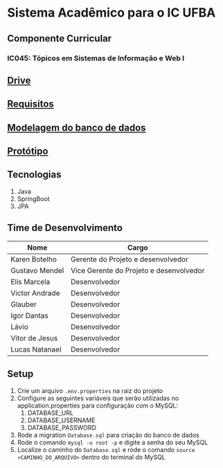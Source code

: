 # Sistema Acadêmico para o IC UFBA

## Componente Curricular

### IC045: Tópicos em Sistemas de Informação e Web I

## [Drive](https://drive.google.com/drive/folders/1QJ4PaNYhIkvsSdNPGOQN3nP7j8SYYtgN?usp=sharing)

## [Requisitos](https://docs.google.com/document/d/1Dzjv17Old3uu1rwtQg_xaMUMJ1OL9CvtbSKM_gnplww/edit?usp=drive_link)

## [Modelagem do banco de dados](https://drawsql.app/teams/grupo2-3/diagrams/sistema-academico)

## [Protótipo](https://www.figma.com/file/43HvdK6cT0hJ4XjSFZDL04/SIGA---IC045?type=design&mode=design&t=ogiUXiYnDVzzZ5J4-1)

## Tecnologias
1. Java
2. SpringBoot
3. JPA

## Time de Desenvolvimento

| Nome           | Cargo                                   |
| -------------- | --------------------------------------- |
| Karen Botelho  | Gerente do Projeto e desenvolvedor      |
| Gustavo Mendel | Vice Gerente do Projeto e desenvolvedor |
| Elis Marcela   | Desenvolvedor                           |
| Victor Andrade | Desenvolvedor                           |
| Glauber        | Desenvolvedor                           |
| Igor Dantas    | Desenvolvedor                           |
| Lávio          | Desenvolvedor                           |
| Vitor de Jesus | Desenvolvedor                           |
| Lucas Natanael | Desenvolvedor                           |

## Setup

1. Crie um arquivo `.env.properties` na raiz do projeto
2. Configure as seguintes variáveis que serão utilizadas no application.properties para configuração com o MySQL:
   1. DATABASE_URL
   2. DATABASE_USERNAME
   3. DATABASE_PASSWORD
3. Rode a migration `Database.sql` para criação do banco de dados
  1. Rode o comando `mysql -u root -p` e digite a senha do seu MySQL
  2. Localize o caminho do `Database.sql` e rode o comando `source <CAMINHO_DO_ARQUIVO>` dentro do terminal do MySQL

